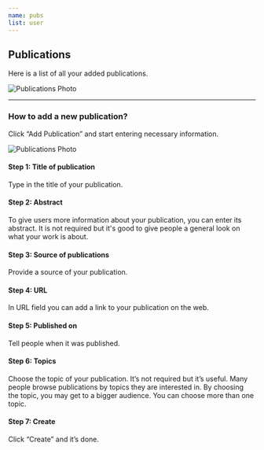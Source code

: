 ```yaml
---
name: pubs
list: user
---
```

<section>

## Publications

Here is a list of all your added publications.

![Publications Photo](/images/pub1-new.svg)

---

### How to add a new publication?

Click “Add Publication” and start entering necessary information.

![Publications Photo](/images/pub2-new.svg)

#### **Step 1: Title of publication**

Type in the title of your publication.

#### **Step 2: Abstract**

To give users more information about your publication, you can enter its abstract. It is not required but it's good to give people a general look on what your work is about.

#### **Step 3: Source of publications**

Provide a source of your publication.

#### **Step 4: URL**

In URL field you can add a link to your publication on the web.

#### **Step 5: Published on**

Tell people when it was published.

#### **Step 6: Topics**

Choose the topic of your publication. It’s not required but it’s useful. Many people browse publications by topics they are interested in. By choosing the topic, you may get to a bigger audience. You can choose more than one topic.

#### **Step 7: Create**

Click “Create” and it’s done.
</section>
